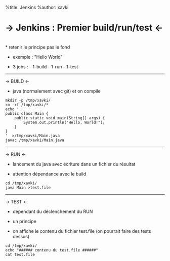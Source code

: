 %title: Jenkins
%author: xavki

-> Jenkins : Premier build/run/test <-
========


<br>
* retenir le principe pas le fond



* exemple : "Hello World"



* 3 jobs :
		- 1-build
		- 1-run
		- 1-test

--------------------------------------------------------



-> BUILD <-




* java (normalement avec git) et on compile


```
mkdir -p /tmp/xavki/
rm -rf /tmp/xavki/*
echo '
public class Main {
    public static void main(String[] args) {
        System.out.println("Hello, World!");
    }
}
'  >/tmp/xavki/Main.java
javac /tmp/xavki/Main.java
```


-------------------------------------------------------


-> RUN <-



* lancement du java avec écriture dans un fichier du résultat

* attention dépendance avec le build



```
cd /tmp/xavki/
java Main >test.file
```

-------------------------------------------------------



-> TEST <-


* dépendant du déclenchement du RUN

* un principe

* on affiche le contenu du fichier test.file (on pourrait faire des tests dessus)


```
cd /tmp/xavki/
echo "###### contenu du test.file ######"
cat test.file
```

